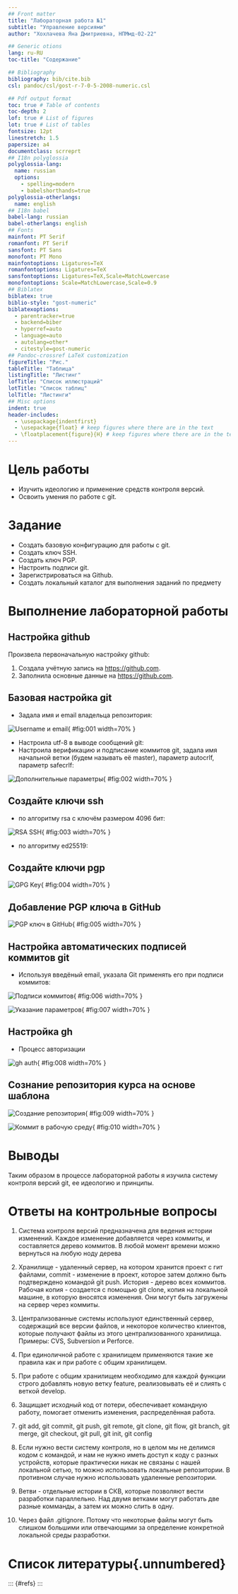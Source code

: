 ```yaml
---
## Front matter
title: "Лабораторная работа №1"
subtitle: "Управление версиями"
author: "Хохлачева Яна Дмитриевна, НПМмд-02-22"

## Generic otions
lang: ru-RU
toc-title: "Содержание"

## Bibliography
bibliography: bib/cite.bib
csl: pandoc/csl/gost-r-7-0-5-2008-numeric.csl

## Pdf output format
toc: true # Table of contents
toc-depth: 2
lof: true # List of figures
lot: true # List of tables
fontsize: 12pt
linestretch: 1.5
papersize: a4
documentclass: scrreprt
## I18n polyglossia
polyglossia-lang:
  name: russian
  options:
	- spelling=modern
	- babelshorthands=true
polyglossia-otherlangs:
  name: english
## I18n babel
babel-lang: russian
babel-otherlangs: english
## Fonts
mainfont: PT Serif
romanfont: PT Serif
sansfont: PT Sans
monofont: PT Mono
mainfontoptions: Ligatures=TeX
romanfontoptions: Ligatures=TeX
sansfontoptions: Ligatures=TeX,Scale=MatchLowercase
monofontoptions: Scale=MatchLowercase,Scale=0.9
## Biblatex
biblatex: true
biblio-style: "gost-numeric"
biblatexoptions:
  - parentracker=true
  - backend=biber
  - hyperref=auto
  - language=auto
  - autolang=other*
  - citestyle=gost-numeric
## Pandoc-crossref LaTeX customization
figureTitle: "Рис."
tableTitle: "Таблица"
listingTitle: "Листинг"
lofTitle: "Список иллюстраций"
lotTitle: "Список таблиц"
lolTitle: "Листинги"
## Misc options
indent: true
header-includes:
  - \usepackage{indentfirst}
  - \usepackage{float} # keep figures where there are in the text
  - \floatplacement{figure}{H} # keep figures where there are in the text
---
```


# Цель работы

 - Изучить идеологию и применение средств контроля версий.
 - Освоить умения по работе с git.

# Задание

 - Создать базовую конфигурацию для работы с git.
 - Создать ключ SSH.
 - Создать ключ PGP.
 - Настроить подписи git.
 - Зарегистрироваться на Github.
 - Создать локальный каталог для выполнения заданий по предмету

# Выполнение лабораторной работы

## Настройка github

Произвела первоначальную настройку github:

1. Создала учётную запись на https://github.com.
2. Заполнила основные данные на https://github.com.

## Базовая настройка git

 - Задала имя и email владельца репозитория:

![Username и email](image/01.jpg){ #fig:001 width=70% }

 - Настроила utf-8 в выводе сообщений git:
 - Настроила верификацию и подписание коммитов git, задала имя начальной ветки (будем называть её master), параметр autocrlf, параметр safecrlf:

![Дополнительные параметры](image/02.jpg){ #fig:002 width=70% }

## Создайте ключи ssh

 - по алгоритму rsa с ключём размером 4096 бит:

![RSA SSH](image/03.jpg){ #fig:003 width=70% }

 - по алгоритму ed25519:

## Создайте ключи pgp

![GPG Key](image/04.jpg){ #fig:004 width=70% }

## Добавление PGP ключа в GitHub

![PGP ключ в GitHub](image/05.jpg){ #fig:005 width=70% }

## Настройка автоматических подписей коммитов git

 - Используя введёный email, указала Git применять его при подписи коммитов:

![Подписи коммитов](image/06.jpg){ #fig:006 width=70% }

![Указание параметров](image/07.jpg){ #fig:007 width=70% }

## Настройка gh

 - Процесс авторизации

![gh auth](image/08.jpg){ #fig:008 width=70% }

## Сознание репозитория курса на основе шаблона

![Создание репозитория](image/09.jpg){ #fig:009 width=70% }

![Коммит в рабочую среду](image/10.jpg){ #fig:010 width=70% }

# Выводы

Таким образом в процессе лабораторной работы я изучила систему контроля версий git, ее идеологию и принципы.

# Ответы на контрольные вопросы

1. Система контроля версий предназначена для ведения истории изменений. Каждое изменение добавляется через коммиты, и составляется дерево коммитов. В любой момент времени можно вернуться на любую ноду дерева  

2. Хранилище - удаленный сервер, на котором хранится проект с гит файлами, commit - изменение в проект, которое затем должно быть подтверждено командой git push. История - дерево всех коммитов. Рабочая копия - создается с помощью git clone, копия на локальной машине, в которую вносятся изменения. Они могут быть загружены на сервер через коммиты.  

3. Централизованные системы используют единственный сервер, содержащий все версии файлов, и некоторое количество клиентов, которые получают файлы из этого централизованного хранилища. Примеры: CVS, Subversion и Perforce.  

4. При единоличной работе с хранилищем применяются такие же правила как и при работе с общим хранилищем.

5. При работе с общим хранилищем необходимо для каждой функции строго добавлять новую ветку feature, реализовывать её и слиять с веткой develop.  

6. Защищает исходный код от потери, обеспечивает командную работу, помогает отменить изменения, распределённая работа.  

7. git add, git commit, git push, git remote, git clone, git flow, git branch, git merge, git checkout, git pull, git init, git config  

8. Если нужно вести систему контроля, но в целом мы не делимся кодом с командой, и нам не нужно иметь доступ к коду с разных устройств, которые практически никак не связаны с нашей локальной сетью, то можно использовать локальные репозитории. В противном случае нужно использовать удаленные репозитории. 

9. Ветви - отдельные истории в СКВ, которые позволяют вести разработки параллельно. Над двумя ветками могут работать две разные комманды, а затем их можно слить в одну.

10. Через файл .gitignore. Потому что некоторые файлы могут быть слишком большими или отвечающими за определение конкретной локальной среды разработки.

# Список литературы{.unnumbered}

::: {#refs}
:::
